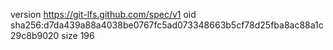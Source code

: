 version https://git-lfs.github.com/spec/v1
oid sha256:d7da439a88a4038be0767fc5ad073348663b5cf78d25fba8ac88a1c29c8b9020
size 196
